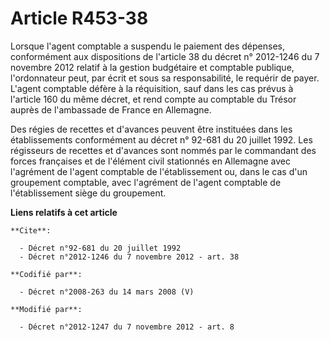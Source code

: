 # Article R453-38

Lorsque l'agent comptable a suspendu le paiement des dépenses, conformément aux dispositions de                l'article 38
du décret n° 2012-1246 du 7 novembre 2012 relatif à la gestion budgétaire et comptable publique, l'ordonnateur peut, par
écrit et sous sa responsabilité, le requérir de payer. L'agent comptable défère à la réquisition, sauf dans les cas prévus à
l'article 160 du même décret, et rend compte au comptable du Trésor auprès de l'ambassade de France en Allemagne. 

Des régies de recettes et d'avances peuvent être instituées dans les établissements conformément au décret n° 92-681 du 20
juillet 1992. Les régisseurs de recettes et d'avances sont nommés par le commandant des forces françaises et de l'élément
civil stationnés en Allemagne avec l'agrément de l'agent comptable de l'établissement ou, dans le cas d'un groupement
comptable, avec l'agrément de l'agent comptable de l'établissement siège du groupement.

**Liens relatifs à cet article**

	**Cite**:

	  - Décret n°92-681 du 20 juillet 1992
	  - Décret n°2012-1246 du 7 novembre 2012 - art. 38

	**Codifié par**:

	  - Décret n°2008-263 du 14 mars 2008 (V)

	**Modifié par**:

	  - Décret n°2012-1247 du 7 novembre 2012 - art. 8
